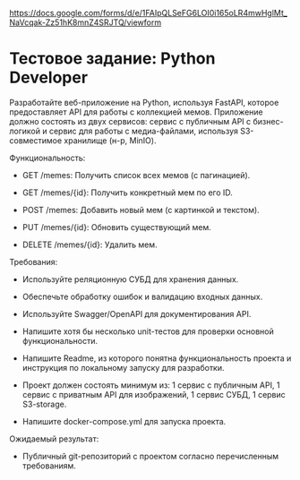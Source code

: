 https://docs.google.com/forms/d/e/1FAIpQLSeFG6LOI0i165oLR4mwHglMt_NaVcqak-Zz51hK8mnZ4SRJTQ/viewform

# Тестовое задание: Python Developer

Разработайте веб-приложение на Python, используя FastAPI, которое предоставляет API для работы с коллекцией мемов. Приложение должно состоять из двух сервисов: сервис с публичным API с бизнес-логикой и сервис для работы с медиа-файлами, используя S3-совместимое хранилище (н-р, MinIO).     

Функциональность:

- GET /memes: Получить список всех мемов (с пагинацией).

- GET /memes/{id}: Получить конкретный мем по его ID.

- POST /memes: Добавить новый мем (с картинкой и текстом).

- PUT /memes/{id}: Обновить существующий мем.                                        

- DELETE /memes/{id}: Удалить мем. 

Требования:                          

- Используйте реляционную СУБД для хранения данных.

- Обеспечьте обработку ошибок и валидацию входных данных.

- Используйте Swagger/OpenAPI для документирования API.

- Напишите хотя бы несколько unit-тестов для проверки основной функциональности.

- Напишите Readme, из которого понятна функциональность проекта и инструкция по локальному запуску для разработки.

- Проект должен состоять минимум из: 1 сервис с публичным API, 1 сервис с приватным API для изображений, 1 сервис СУБД, 1 сервис S3-storage.

- Напишите docker-compose.yml для запуска проекта.

Ожидаемый результат:

- Публичный git-репозиторий с проектом согласно перечисленным требованиям. 